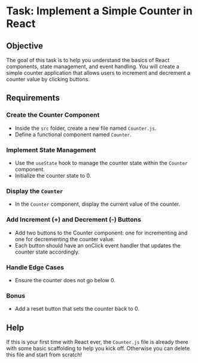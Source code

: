 # Task: Implement a Simple Counter in React

## Objective

The goal of this task is to help you understand the basics of React components, state management, and event handling. You will create a simple counter application that allows users to increment and decrement a counter value by clicking buttons.

## Requirements

### Create the Counter Component

- Inside the `src` folder, create a new file named `Counter.js`.
- Define a functional component named `Counter`.

### Implement State Management

- Use the `useState` hook to manage the counter state within the `Counter` component.
- Initialize the counter state to 0.

### Display the `Counter`

- In the `Counter` component, display the current value of the counter.

### Add Increment (+) and Decrement (-) Buttons

- Add two buttons to the Counter component: one for incrementing and one for decrementing the counter value.
- Each button should have an onClick event handler that updates the counter state accordingly.

### Handle Edge Cases

- Ensure the counter does not go below 0.

### Bonus

- Add a reset button that sets the counter back to 0.

## Help

If this is your first time with React ever, the `Counter.js` file is already there with some basic scaffolding to help you kick off. Otherwise you can delete this file and start from scratch!
